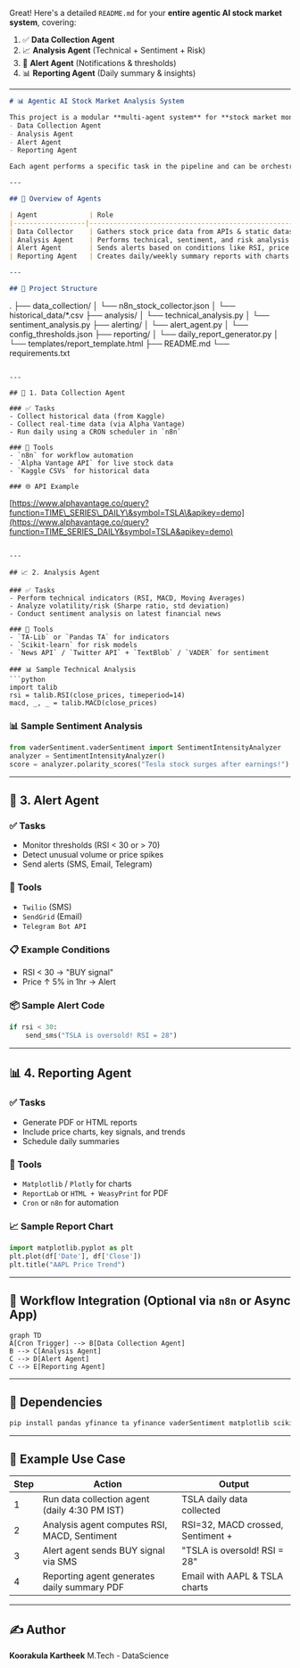 Great! Here's a detailed `README.md` for your **entire agentic AI stock market system**, covering:

1. ✅ **Data Collection Agent**
2. 📈 **Analysis Agent** (Technical + Sentiment + Risk)
3. 🚨 **Alert Agent** (Notifications & thresholds)
4. 📊 **Reporting Agent** (Daily summary & insights)

---



```markdown
# 📊 Agentic AI Stock Market Analysis System

This project is a modular **multi-agent system** for **stock market monitoring and analysis** using real-time APIs and historical datasets. It consists of four specialized agents:  
- Data Collection Agent  
- Analysis Agent  
- Alert Agent  
- Reporting Agent  

Each agent performs a specific task in the pipeline and can be orchestrated via tools like `n8n`, `asyncio`, or microservices.

---

## 🚀 Overview of Agents

| Agent             | Role                                                        | Tools Used                    |
|------------------|-------------------------------------------------------------|-------------------------------|
| Data Collector    | Gathers stock price data from APIs & static datasets        | n8n, Alpha Vantage, Kaggle    |
| Analysis Agent    | Performs technical, sentiment, and risk analysis            | Python, TA-Lib, Scikit-learn |
| Alert Agent       | Sends alerts based on conditions like RSI, price spikes     | Twilio, SendGrid, Telegram    |
| Reporting Agent   | Creates daily/weekly summary reports with charts & signals  | Matplotlib, Pandas, HTML/PDF  |

---

## 📁 Project Structure

```

.
├── data\_collection/
│   └── n8n\_stock\_collector.json
│   └── historical\_data/\*.csv
├── analysis/
│   └── technical\_analysis.py
│   └── sentiment\_analysis.py
├── alerting/
│   └── alert\_agent.py
│   └── config\_thresholds.json
├── reporting/
│   └── daily\_report\_generator.py
│   └── templates/report\_template.html
├── README.md
└── requirements.txt

```

---

## 🔁 1. Data Collection Agent

### ✅ Tasks
- Collect historical data (from Kaggle)
- Collect real-time data (via Alpha Vantage)
- Run daily using a CRON scheduler in `n8n`

### 🔧 Tools
- `n8n` for workflow automation
- `Alpha Vantage API` for live stock data
- `Kaggle CSVs` for historical data

### 🌐 API Example
```

[https://www.alphavantage.co/query?function=TIME\_SERIES\_DAILY\&symbol=TSLA\&apikey=demo](https://www.alphavantage.co/query?function=TIME_SERIES_DAILY&symbol=TSLA&apikey=demo)

````

---

## 📈 2. Analysis Agent

### ✅ Tasks
- Perform technical indicators (RSI, MACD, Moving Averages)
- Analyze volatility/risk (Sharpe ratio, std deviation)
- Conduct sentiment analysis on latest financial news

### 🔧 Tools
- `TA-Lib` or `Pandas TA` for indicators
- `Scikit-learn` for risk models
- `News API` / `Twitter API` + `TextBlob` / `VADER` for sentiment

### 📊 Sample Technical Analysis
```python
import talib
rsi = talib.RSI(close_prices, timeperiod=14)
macd, _, _ = talib.MACD(close_prices)
````

### 📊 Sample Sentiment Analysis

```python
from vaderSentiment.vaderSentiment import SentimentIntensityAnalyzer
analyzer = SentimentIntensityAnalyzer()
score = analyzer.polarity_scores("Tesla stock surges after earnings!")
```

---

## 🚨 3. Alert Agent

### ✅ Tasks

* Monitor thresholds (RSI < 30 or > 70)
* Detect unusual volume or price spikes
* Send alerts (SMS, Email, Telegram)

### 🔧 Tools

* `Twilio` (SMS)
* `SendGrid` (Email)
* `Telegram Bot API`

### 📋 Example Conditions

* RSI < 30 → "BUY signal"
* Price ↑ 5% in 1hr → Alert

### 📦 Sample Alert Code

```python
if rsi < 30:
    send_sms("TSLA is oversold! RSI = 28")
```

---

## 📊 4. Reporting Agent

### ✅ Tasks

* Generate PDF or HTML reports
* Include price charts, key signals, and trends
* Schedule daily summaries

### 🔧 Tools

* `Matplotlib` / `Plotly` for charts
* `ReportLab` or `HTML + WeasyPrint` for PDF
* `Cron` or `n8n` for automation

### 📈 Sample Report Chart

```python
import matplotlib.pyplot as plt
plt.plot(df['Date'], df['Close'])
plt.title("AAPL Price Trend")
```

---

## 🔄 Workflow Integration (Optional via `n8n` or Async App)

```mermaid
graph TD
A[Cron Trigger] --> B[Data Collection Agent]
B --> C[Analysis Agent]
C --> D[Alert Agent]
C --> E[Reporting Agent]
```

---

## 📌 Dependencies

```bash
pip install pandas yfinance ta yfinance vaderSentiment matplotlib scikit-learn twilio sendgrid
```

---

## 📅 Example Use Case

| Step | Action                                        | Output                            |
| ---- | --------------------------------------------- | --------------------------------- |
| 1    | Run data collection agent (daily 4:30 PM IST) | TSLA daily data collected         |
| 2    | Analysis agent computes RSI, MACD, Sentiment  | RSI=32, MACD crossed, Sentiment + |
| 3    | Alert agent sends BUY signal via SMS          | "TSLA is oversold! RSI = 28"      |
| 4    | Reporting agent generates daily summary PDF   | Email with AAPL & TSLA charts     |

---

## ✍️ Author

**Koorakula Kartheek**
M.Tech - DataScience


